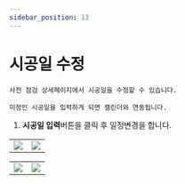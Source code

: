 ```yaml
---
sidebar_position: 13
---
```


# 시공일 수정 

    사전 점검 상세페이지에서 시공일을 수정할 수 있습니다. 

    미정인 시공일을 입력하게 되면 캘린더와 연동됩니다.

1. **시공일 입력**버튼을 클릭 후 일정변경을 합니다.

<table>
    <tr>
        <td>
            <img
                src={require('./img/date_default.png').default}
                className='docsImage'
                />
        </td>
    <td>
            <img
            src={require('./img/date_change_cal.png').default}
            className='docsImage'
            />
        </td>
    </tr>
</table>

<table>
    <tr>
        <td>
            <img
                src={require('./img/date_change_time.png').default}
                className='docsImage'
                />
        </td>
    <td>
            <img
            src={require('./img/date_online_detail.png').default}
            className='docsImage'
            />
        </td>
    </tr>
</table>

<div className = "section"></div>